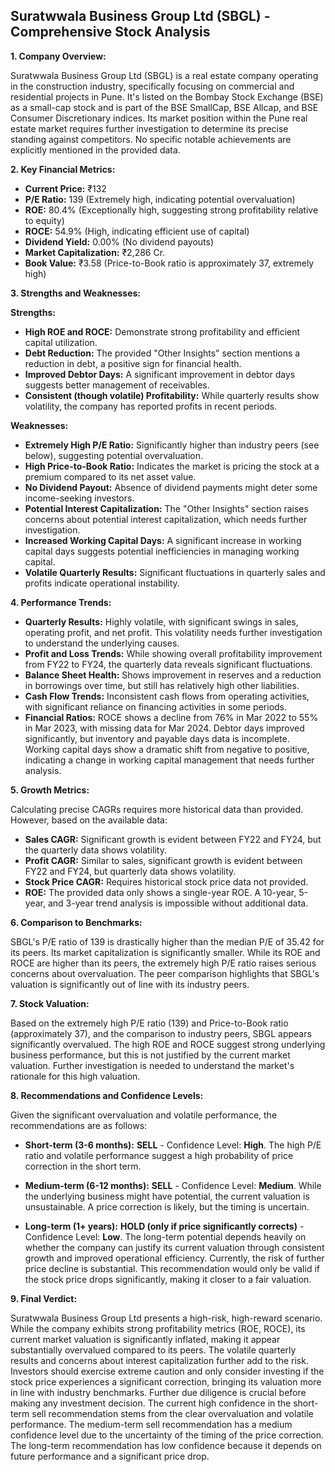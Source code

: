 ## Suratwwala Business Group Ltd (SBGL) - Comprehensive Stock Analysis

**1. Company Overview:**

Suratwwala Business Group Ltd (SBGL) is a real estate company operating in the construction industry, specifically focusing on commercial and residential projects in Pune.  It's listed on the Bombay Stock Exchange (BSE) as a small-cap stock and is part of the BSE SmallCap, BSE Allcap, and BSE Consumer Discretionary indices.  Its market position within the Pune real estate market requires further investigation to determine its precise standing against competitors.  No specific notable achievements are explicitly mentioned in the provided data.

**2. Key Financial Metrics:**

* **Current Price:** ₹132
* **P/E Ratio:** 139 (Extremely high, indicating potential overvaluation)
* **ROE:** 80.4% (Exceptionally high, suggesting strong profitability relative to equity)
* **ROCE:** 54.9% (High, indicating efficient use of capital)
* **Dividend Yield:** 0.00% (No dividend payouts)
* **Market Capitalization:** ₹2,286 Cr.
* **Book Value:** ₹3.58 (Price-to-Book ratio is approximately 37, extremely high)


**3. Strengths and Weaknesses:**

**Strengths:**

* **High ROE and ROCE:**  Demonstrate strong profitability and efficient capital utilization.
* **Debt Reduction:**  The provided "Other Insights" section mentions a reduction in debt, a positive sign for financial health.
* **Improved Debtor Days:**  A significant improvement in debtor days suggests better management of receivables.
* **Consistent (though volatile) Profitability:**  While quarterly results show volatility, the company has reported profits in recent periods.

**Weaknesses:**

* **Extremely High P/E Ratio:**  Significantly higher than industry peers (see below), suggesting potential overvaluation.
* **High Price-to-Book Ratio:**  Indicates the market is pricing the stock at a premium compared to its net asset value.
* **No Dividend Payout:**  Absence of dividend payments might deter some income-seeking investors.
* **Potential Interest Capitalization:**  The "Other Insights" section raises concerns about potential interest capitalization, which needs further investigation.
* **Increased Working Capital Days:** A significant increase in working capital days suggests potential inefficiencies in managing working capital.
* **Volatile Quarterly Results:**  Significant fluctuations in quarterly sales and profits indicate operational instability.


**4. Performance Trends:**

* **Quarterly Results:**  Highly volatile, with significant swings in sales, operating profit, and net profit.  This volatility needs further investigation to understand the underlying causes.
* **Profit and Loss Trends:**  While showing overall profitability improvement from FY22 to FY24, the quarterly data reveals significant fluctuations.
* **Balance Sheet Health:**  Shows improvement in reserves and a reduction in borrowings over time, but still has relatively high other liabilities.
* **Cash Flow Trends:**  Inconsistent cash flows from operating activities, with significant reliance on financing activities in some periods.
* **Financial Ratios:**  ROCE shows a decline from 76% in Mar 2022 to 55% in Mar 2023, with missing data for Mar 2024.  Debtor days improved significantly, but inventory and payable days data is incomplete.  Working capital days show a dramatic shift from negative to positive, indicating a change in working capital management that needs further analysis.

**5. Growth Metrics:**

Calculating precise CAGRs requires more historical data than provided.  However, based on the available data:

* **Sales CAGR:**  Significant growth is evident between FY22 and FY24, but the quarterly data shows volatility.
* **Profit CAGR:**  Similar to sales, significant growth is evident between FY22 and FY24, but quarterly data shows volatility.
* **Stock Price CAGR:**  Requires historical stock price data not provided.
* **ROE:**  The provided data only shows a single-year ROE.  A 10-year, 5-year, and 3-year trend analysis is impossible without additional data.

**6. Comparison to Benchmarks:**

SBGL's P/E ratio of 139 is drastically higher than the median P/E of 35.42 for its peers.  Its market capitalization is significantly smaller.  While its ROE and ROCE are higher than its peers, the extremely high P/E ratio raises serious concerns about overvaluation.  The peer comparison highlights that SBGL's valuation is significantly out of line with its industry peers.

**7. Stock Valuation:**

Based on the extremely high P/E ratio (139) and Price-to-Book ratio (approximately 37), and the comparison to industry peers, SBGL appears significantly overvalued.  The high ROE and ROCE suggest strong underlying business performance, but this is not justified by the current market valuation.  Further investigation is needed to understand the market's rationale for this high valuation.

**8. Recommendations and Confidence Levels:**

Given the significant overvaluation and volatile performance, the recommendations are as follows:

* **Short-term (3-6 months):**  **SELL** - Confidence Level: **High**.  The high P/E ratio and volatile performance suggest a high probability of price correction in the short term.

* **Medium-term (6-12 months):**  **SELL** - Confidence Level: **Medium**.  While the underlying business might have potential, the current valuation is unsustainable.  A price correction is likely, but the timing is uncertain.

* **Long-term (1+ years):**  **HOLD (only if price significantly corrects)** - Confidence Level: **Low**.  The long-term potential depends heavily on whether the company can justify its current valuation through consistent growth and improved operational efficiency.  Currently, the risk of further price decline is substantial.  This recommendation would only be valid if the stock price drops significantly, making it closer to a fair valuation.


**9. Final Verdict:**

Suratwwala Business Group Ltd presents a high-risk, high-reward scenario. While the company exhibits strong profitability metrics (ROE, ROCE), its current market valuation is significantly inflated, making it appear substantially overvalued compared to its peers.  The volatile quarterly results and concerns about interest capitalization further add to the risk.  Investors should exercise extreme caution and only consider investing if the stock price experiences a significant correction, bringing its valuation more in line with industry benchmarks.  Further due diligence is crucial before making any investment decision.  The current high confidence in the short-term sell recommendation stems from the clear overvaluation and volatile performance.  The medium-term sell recommendation has a medium confidence level due to the uncertainty of the timing of the price correction.  The long-term recommendation has low confidence because it depends on future performance and a significant price drop.
